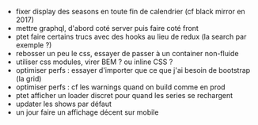 - fixer display des seasons en toute fin de calendrier (cf black mirror en 2017)
- mettre graphql, d'abord coté server puis faire coté front
- ptet faire certains trucs avec des hooks au lieu de redux (la search par exemple ?)
- rebosser un peu le css, essayer de passer à un container non-fluide
- utiliser css modules, virer BEM ? ou inline CSS ?
- optimiser perfs : essayer d'importer que ce que j'ai besoin de bootstrap (la grid)
- optimiser perfs : cf les warnings quand on build comme en prod
- ptet afficher un loader discret pour quand les series se rechargent
- updater les shows par défaut
- un jour faire un affichage décent sur mobile
